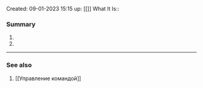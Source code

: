 Created: 09-01-2023 15:15
up: [[]]
What It Is::

### Summary
1. 
2. 
__________
### See also
1. [[Управление командой]] 